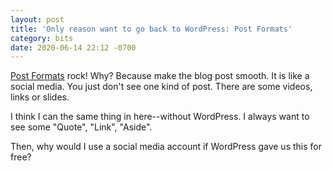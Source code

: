 ```yaml
---
layout: post
title: 'Only reason want to go back to WordPress: Post Formats'
category: bits
date: 2020-06-14 22:12 -0700
---
```

[Post Formats][pf] rock! Why? Because make the blog post smooth. It is like a
social media. You just don't see one kind of post. There are some videos, links 
or slides.

I think I can the same thing in here--without WordPress. I always want to see
some "Quote", "Link", "Aside".

Then, why would I use a social media account if WordPress gave us this for free?

[pf]: https://wordpress.org/support/article/post-formats/
